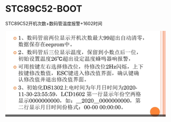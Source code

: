 # STC89C52-BOOT
 STC89C52开机次数+数码管温度报警+1602时间

![This is an image](https://github.com/cuixh11/STC89C52-BOOT/blob/main/%E8%AE%BE%E8%AE%A1%E8%A6%81%E6%B1%82.jpg)